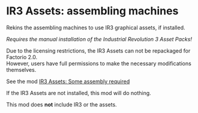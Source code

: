 # IR3 Assets: assembling machines

Rekins the assembling machines to use IR3 graphical assets, if installed.

*Requires the manual installation of the Industrial Revolution 3 Asset Packs!*

Due to the licensing restrictions, the IR3 Assets can not be repackaged for Factorio 2.0.  
However, users have full permissions to make the necessary modifications themselves.  

See the mod [IR3 Assets: Some assembly required](https://mods.factorio.com/mod/IR3_Assets_some_assembly_required)

If the IR3 Assets are not installed, this mod will do nothing.

This mod does **not** include IR3 or the assets.  
